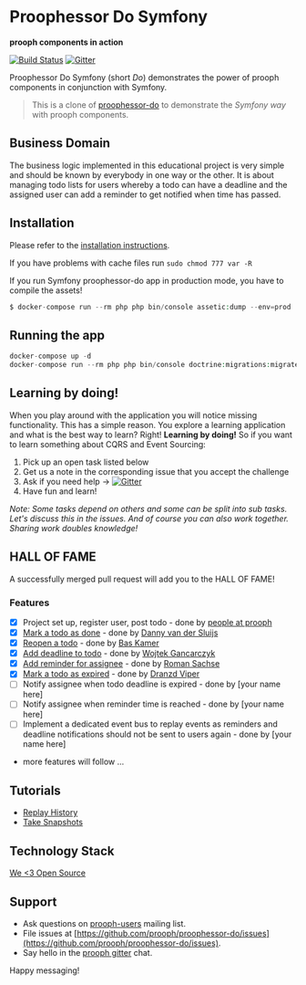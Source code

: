 # Proophessor Do Symfony
**prooph components in action**

[![Build Status](https://travis-ci.org/prooph/proophessor-do-symfony.svg)](https://travis-ci.org/prooph/proophessor-do-symfony)
[![Gitter](https://badges.gitter.im/Join%20Chat.svg)](https://gitter.im/prooph/improoph)

Proophessor Do Symfony (short *Do*) demonstrates the power of prooph components in conjunction with Symfony.

> This is a clone of [proophessor-do](https://github.com/prooph/proophessor-do) to demonstrate the *Symfony way* with prooph components.

## Business Domain

The business logic implemented in this educational project is very simple and should be known by everybody in one way or the other.
It is about managing todo lists for users whereby a todo can have a deadline and the assigned user can add a reminder to get notified when
time has passed.

## Installation

Please refer to the [installation instructions](https://github.com/prooph/proophessor-do/blob/master/docs/installation.md).

If you have problems with cache files run `sudo chmod 777 var -R`

If you run Symfony proophessor-do app in production mode, you have to compile the assets!

```php
$ docker-compose run --rm php php bin/console assetic:dump --env=prod
```

## Running the app

```php
docker-compose up -d
docker-compose run --rm php php bin/console doctrine:migrations:migrate -n
```

## Learning by doing!

When you play around with the application you will notice missing functionality. This has a simple reason. You explore
a learning application and what is the best way to learn? Right! **Learning by doing!** So if you want to learn something about
CQRS and Event Sourcing:

1. Pick up an open task listed below
2. Get us a note in the corresponding issue that you accept the challenge
3. Ask if you need help -> [![Gitter](https://badges.gitter.im/Join%20Chat.svg)](https://gitter.im/prooph/improoph)
4. Have fun and learn!


*Note: Some tasks depend on others and some can be split into sub tasks. Let's discuss this in the issues. And of course you
can also work together. Sharing work doubles knowledge!*

## HALL OF FAME

A successfully merged pull request will add you to the HALL OF FAME!

### Features

- [x] Project set up, register user, post todo - done by [people at prooph](https://github.com/orgs/prooph/people)
- [x] [Mark a todo as done](https://github.com/prooph/proophessor-do/issues/1) - done by [Danny van der Sluijs](https://github.com/DannyvdSluijs)
- [x] [Reopen a todo](https://github.com/prooph/proophessor-do/issues/2) - done by [Bas Kamer](https://github.com/basz)
- [x] [Add deadline to todo](https://github.com/prooph/proophessor-do/issues/35) - done by [Wojtek Gancarczyk](https://github.com/theDisco)
- [x] [Add reminder for assignee](https://github.com/prooph/proophessor-do/issues/60) - done by [Roman Sachse](https://github.com/rommsen)
- [x] [Mark a todo as expired](https://github.com/prooph/proophessor-do/issues/75) - done by [Dranzd Viper](https://github.com/dranzd)
- [ ] Notify assignee when todo deadline is expired - done by [your name here]
- [ ] Notify assignee when reminder time is reached - done by [your name here]
- [ ] Implement a dedicated event bus to replay events as reminders and deadline notifications should not be sent to users again - done by [your name here]
- more features will follow ...

## Tutorials

- [Replay History](https://github.com/prooph/proophessor-do/docs/master/docs/tutorials/replay_history.md)
- [Take Snapshots](https://github.com/prooph/proophessor-do/docs/master/docs/tutorials/take_snapshots.md)

## Technology Stack

[We <3 Open Source](https://github.com/prooph/proophessor-do/docs/technology_stack.md)

## Support

- Ask questions on [prooph-users](https://groups.google.com/forum/?hl=de#!forum/prooph) mailing list.
- File issues at [https://github.com/prooph/proophessor-do/issues](https://github.com/prooph/proophessor-do/issues).
- Say hello in the [prooph gitter](https://gitter.im/prooph/improoph) chat.

Happy messaging!
